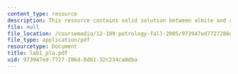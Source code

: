 ```yaml
---
content_type: resource
description: This resource contains solid solution between albite and anorthite.
file: null
file_location: /coursemedia/12-109-petrology-fall-2005/973947ed7727286d8d6132c234ca0dba_lab1_pla.pdf
file_type: application/pdf
resourcetype: Document
title: lab1_pla.pdf
uid: 973947ed-7727-286d-8d61-32c234ca0dba
---
```

